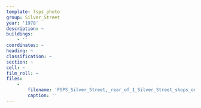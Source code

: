```yaml
---
template: fsps_photo
group: Silver_Street
year: '1978'
description: ~
buildings:
    - ''
coordinates: ~
heading: ~
classification: ~
section: ~
cell: ~
film_roll: ~
files:
    -
        filename: 'FSPS_Silver_Street,_rear_of_1_Silver_Street_shops_on_South_Terrace_north_corner,_17-8-C2_1978.png'
        caption: ''
---
```

